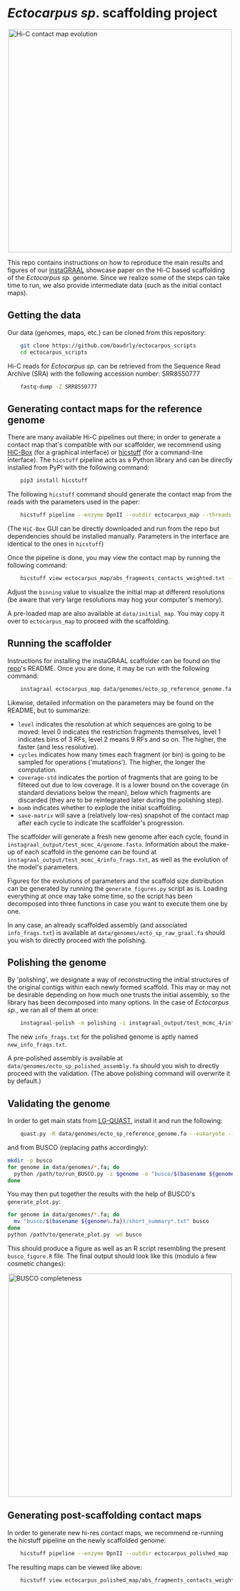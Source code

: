 # *Ectocarpus sp*. scaffolding project

<img src="images/matrix_evolution.gif" alt="Hi-C contact map evolution" title="Hi-C contact map evolution through instaGRAAL scaffolding cycles" width="500" style="display: block; margin-left: auto; margin-right: auto;" />

This repo contains instructions on how to reproduce the main results and figures of our [instaGRAAL](https://github.com/koszullab/instaGRAAL) showcase paper on the Hi-C based scaffolding of the *Ectocarpus sp.* genome. Since we realize some of the steps can take time to run, we also provide intermediate data (such as the initial contact maps).

## Getting the data

Our data (genomes, maps, etc.) can be cloned from this repository:

```sh
    git clone https://github.com/baudrly/ectocarpus_scripts
    cd ectocarpus_scripts
```

Hi-C reads for *Ectocarpus sp.* can be retrieved from the Sequence Read Archive (SRA) with the following accession number: SRR8550777

```sh
    fastq-dump -Z SRR8550777
```

## Generating contact maps for the reference genome

There are many available Hi-C pipelines out there; in order to generate a contact map that's compatible with our scaffolder, we recommend using [HiC-Box](https://github.com/koszullab/HiC-box) (for a graphical interface) or [hicstuff](https://github.com/koszullab/hicstuff) (for a command-line interface). The ```hicstuff``` pipeline acts as a Python library and can be directly installed from PyPI with the following command:

```sh
    pip3 install hicstuff
```

The following ```hicstuff``` command should generate the contact map from the reads with the parameters used in the paper:

```sh
    hicstuff pipeline --enzyme DpnII --outdir ectocarpus_map --threads 8 *end* --fasta data/genomes/ecto_sp_reference_genome.fa -T tmp --quality_min 30
```

(The ```HiC-Box``` GUI can be directly downloaded and run from the repo but dependencies should be installed manually. Parameters in the interface are identical to the ones in ```hicstuff```)

Once the pipeline is done, you may view the contact map by running the following command:

```sh
    hicstuff view ectocarpus_map/abs_fragments_contacts_weighted.txt --binning 5
```

Adjust the ```binning``` value to visualize the initial map at different resolutions (be aware that very large resolutions may hog your computer's memory).

A pre-loaded map are also available at ```data/initial_map```. You may copy it over to ```ectocarpus_map``` to proceed with the scaffolding.

## Running the scaffolder

Instructions for installing the instaGRAAL scaffolder can be found on the [repo](https://github.com/koszullab/instaGRAAL)'s README. Once you are done, it may be run with the following command:

```sh
    instagraal ectocarpus_map data/genomes/ecto_sp_reference_genome.fa instagraal_output --level 4 --cycles 200 --coverage-std 1 --bomb --save-matrix
```

Likewise, detailed information on the parameters may be found on the README, but to summarize:

* ```level``` indicates the resolution at which sequences are going to be moved: level 0 indicates the restriction fragments themselves, level 1 indicates bins of 3 RFs, level 2 means 9 RFs and so on. The higher, the faster (and less resolutive).
* ```cycles``` indicates how many times each fragment (or bin) is going to be sampled for operations ('mutations'). The higher, the longer the computation.
* ```coverage-std``` indicates the portion of fragments that are going to be filtered out due to low coverage. It is a lower bound on the coverage (in standard deviations below the mean), below which fragments are discarded (they are to be reintegrated later during the polishing step).
* ```bomb``` indicates whether to explode the initial scaffolding.
* ```save-matrix``` will save a (relatively low-res) snapshot of the contact map after each cycle to indicate the scaffolder's progression.

The scaffolder will generate a fresh new genome after each cycle, found in ```instagraal_output/test_mcmc_4/genome.fasta```. Information about the make-up of each scaffold in the genome can be found at ```instagraal_output/test_mcmc_4/info_frags.txt```, as well as the evolution of the model's parameters.

Figures for the evolutions of parameters and the scaffold size distribution can be generated by running the ```generate_figures.py``` script as is. Loading everything at once may take some time, so the script has been decomposed into three functions in case you want to execute them one by one.

In any case, an already scaffolded assembly (and associated ```info_frags.txt```) is available at ```data/genomes/ecto_sp_raw_graal.fa``` should you wish to directly proceed with the polishing.

## Polishing the genome

By 'polishing', we designate a way of reconstructing the initial structures of the original contigs within each newly formed scaffold. This may or may not be desirable depending on how much one trusts the initial assembly, so the library has been decomposed into many options. In the case of *Ectocarpus sp.*, we ran all of them at once:

```sh
    instagraal-polish -m polishing -i instagraal_output/test_mcmc_4/info_frags.txt -f data/genomes/ecto_sp_reference_genome.fa -o data/genomes/ecto_sp_polished_assembly.fa
```

The new ```info_frags.txt``` for the polished genome is aptly named ```new_info_frags.txt```.

A pre-polished assembly is available at ```data/genomes/ecto_sp_polished_assembly.fa``` should you wish to directly proceed with the validation. (The above polishing command will overwrite it by default.)

## Validating the genome

In order to get main stats from [LG-QUAST](https://github.com/ablabl/quast), install it and run the following:

```sh
    quast.py -R data/genomes/ecto_sp_reference_genome.fa --eukaryote --fragmented --features data/annotations/EctsiV2_all.gff3 --plots-format svg --no-gzip -o ectocarpus_quast --threads 8 --min-identity 99.9 --large --labels "Pseudochromosomes,GRAAL,Polished" data/genomes/ecto_sp_pseudochromosomal_assembly.fa data/genomes/ecto_sp_raw_graal_assembly.fa data/genomes/ecto_sp_polished_assembly.fa --k-mer-stats
```

and from BUSCO (replacing paths accordingly):

```sh
mkdir -p busco
for genome in data/genomes/*.fa; do 
  python /path/to/run_BUSCO.py -i $genome -o "busco/$(basename ${genome%.fa})" -l /path/to/eukaryota_odb9 -m genome -c 8 --long
done
```

You may then put together the results with the help of BUSCO's ```generate_plot.py```:

```sh
for genome in data/genomes/*.fa; do
  mv "busco/$(basename ${genome%.fa})/short_summary*.txt" busco
done
python /path/to/generate_plot.py -wd busco
```

This should produce a figure as well as an R script resembling the present ```busco_figure.R``` file. The final output should look like this (modulo a few cosmetic changes):

<img src="images/busco_figure.png" alt="BUSCO completeness" title="BUSCO completeness for all four assemblies" width="500" style="display: block; margin-left: auto; margin-right: auto;" />

## Generating post-scaffolding contact maps

In order to generate new hi-res contact maps, we recommend re-running the hicstuff pipeline on the newly scaffolded genome:

```sh
    hicstuff pipeline --enzyme DpnII --outdir ectocarpus_polished_map --threads 8 *end* --fasta data/genomes/ecto_sp_polished_assembly.fa -T tmp --quality_min 30
```

The resulting maps can be viewed like above:

```sh
    hicstuff view ectocarpus_polished_map/abs_fragments_contacts_weighted.txt --binning 5
```